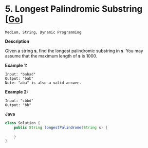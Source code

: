 # 5. Longest Palindromic Substring [[Go](https://github.com/Apollo4634/LeetCode/tree/master/src/string/solution/LongestPalindromicSubstring5.java)]

```Medium, String, Dynamic Programming```

**Description**

Given a string **s**, find the longest palindromic substring in **s**. You may assume that the maximum length of **s** is 1000.

**Example 1:**

```
Input: "babad"
Output: "bab"
Note: "aba" is also a valid answer.
```

**Example 2:**

```
Input: "cbbd"
Output: "bb"
```

**Java**

```java
class Solution {
    public String longestPalindrome(String s) {
        
    }
}
```

